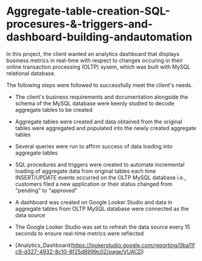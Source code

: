 # Aggregate-table-creation-SQL-procesures-&-triggers-and-dashboard-building-andautomation

In this project, the client wanted an analytics dashboard that displays business metrics in real-time with respect to changes occuring in their online transaction processing (OLTP) sysem, which was built with MySQL relational database.

The following steps were followed to successfully meet the client's needs.

- The client's business requirements and documentation alongside the schema of the MySQL database were keenly studied to decode aggregate tables to be created
- Aggregate tables were created and data obtained from the original tables were aggregated and populated into the newly created aggregate tables
- Several queries were run to affirm success of data loading into aggregate tables
- SQL procedures and triggers were created to automate incremental loading of aggregate data from original tables each time INSERT/UPDATE events occurred on the OLTP MySQL database  i.e., customers filed a new application or their status changed from "pending" to "approved"
- A dashboard was created on Google Looker Studio and data in aggregate tables from OLTP MySQL database were connected as the data source
- The Google Looker Studio was set to refresh the data source every 15 seconds to ensure real-time metrics were reflected 

- [Analytics_Dashboard(https://lookerstudio.google.com/reporting/0ba11fc9-d327-4932-8c10-8f25d8999c02/page/VUACD)
